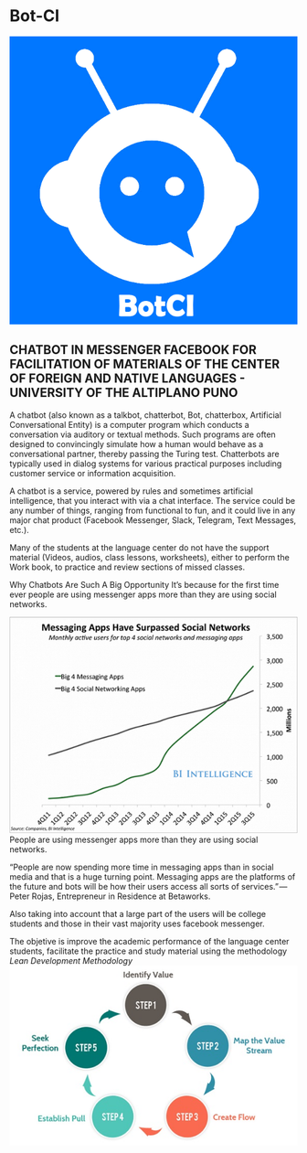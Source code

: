# Bot-CI
![Bot language center](https://github.com/YeisonBTS/Bot-CI/blob/master/images/botci.png)<br/>
## CHATBOT IN MESSENGER FACEBOOK FOR FACILITATION OF MATERIALS OF THE CENTER OF FOREIGN AND NATIVE LANGUAGES - UNIVERSITY OF THE ALTIPLANO PUNO
A chatbot (also known as a talkbot, chatterbot, Bot, chatterbox, Artificial Conversational Entity) is a computer program which conducts a conversation via auditory or textual methods. Such programs are often designed to convincingly simulate how a human would behave as a conversational partner, thereby passing the Turing test. Chatterbots are typically used in dialog systems for various practical purposes including customer service or information acquisition. 

A chatbot is a service, powered by rules and sometimes artificial intelligence, that you interact with via a chat interface. The service could be any number of things, ranging from functional to fun, and it could live in any major chat product (Facebook Messenger, Slack, Telegram, Text Messages, etc.).

Many of the students at the language center do not have the support material (Videos, audios, class lessons, worksheets), either to perform the Work book, to practice and review sections of missed classes.

Why Chatbots Are Such A Big Opportunity
It’s because for the first time ever people are using messenger apps more than they are using social networks.<br/>

![Bot language center](https://github.com/YeisonBTS/Bot-CI/blob/master/images/why.png)<br/>
People are using messenger apps more than they are using social networks.

“People are now spending more time in messaging apps than in social media and that is a huge turning point. Messaging apps are the platforms of the future and bots will be how their users access all sorts of services.” — Peter Rojas, Entrepreneur in Residence at Betaworks.

Also taking into account that a large part of the users will be college students and those in their vast majority uses facebook messenger.

The objetive is improve the academic performance of the language center students, facilitate the practice and study material using the methodology *Lean Development Methodology* <br/>
![Bot language center](https://github.com/YeisonBTS/Bot-CI/blob/master/images/lean.jpg)<br/>
